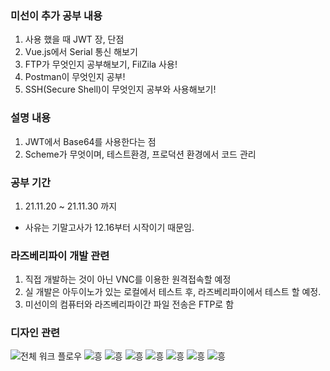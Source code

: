 ### 미선이 추가 공부 내용

1. 사용 했을 때 JWT 장, 단점
2. Vue.js에서 Serial 통신 해보기
3. FTP가 무엇인지 공부해보기, FilZila 사용!
4. Postman이 무엇인지 공부!
5. SSH(Secure Shell)이 무엇인지 공부와 사용해보기!

### 설명 내용

1. JWT에서 Base64를 사용한다는 점
2. Scheme가 무엇이며, 테스트환경, 프로덕션 환경에서 코드 관리

### 공부 기간

1. 21.11.20 ~ 21.11.30 까지
  - 사유는 기말고사가 12.16부터 시작이기 때문임.

### 라즈베리파이 개발 관련

1. 직접 개발하는 것이 아닌 VNC를 이용한 원격접속할 예정
2. 실 개발은 아두이노가 있는 로컬에서 테스트 후, 라즈베리파이에서 테스트 할 예정.
3. 미선이의 컴퓨터와 라즈베리파이간 파일 전송은 FTP로 함

### 디자인 관련

![전체 워크 플로우](/design/KakaoTalk_20211120_104453538.jpg)
![흥](/design/대여_1.png)
![흥](/design/대여_장바구니.png)
![흥](/design/대여_터치_오버레이.png)
![흥](/design/대여_확정.png)
![흥](/design/반납_로그인.png)
![흥](/design/반납_목록.png)
![흥](/design/Main.png)
